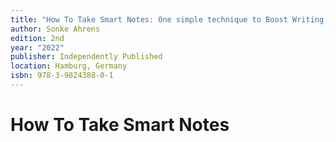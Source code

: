 ```yaml
---
title: "How To Take Smart Notes: One simple technique to Boost Writing, Learning and Thinking"
author: Sonke Ahrens
edition: 2nd
year: "2022"
publisher: Independently Published
location: Hamburg, Germany
isbn: 978-3-9824388-0-1
---
```


# How To Take Smart Notes

